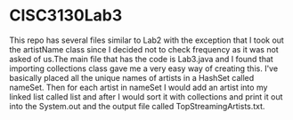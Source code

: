 # CISC3130Lab3
This repo has several files similar to Lab2 with the exception that I took out the artistName class since I decided not to check frequency as it was not asked of us.The main file that has the code is Lab3.java and I found that importing collections class gave me a very easy way of creating this. I've basically placed all the unique names of artists in a HashSet called nameSet. Then for each artist in nameSet I would add an artist into my linked list called list and after I would sort it with collections and print it out into the System.out and the output file called TopStreamingArtists.txt.
